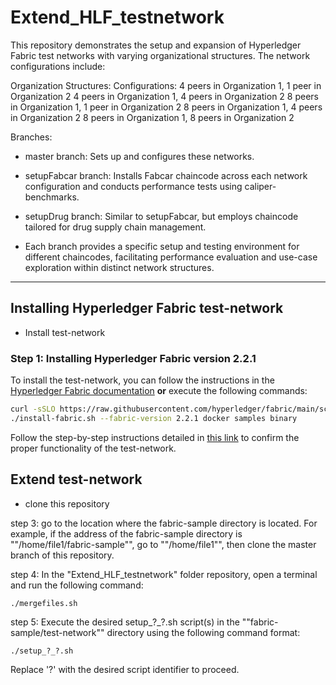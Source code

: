 # Extend_HLF_testnetwork
This repository demonstrates the setup and expansion of Hyperledger Fabric test networks with varying organizational structures. The network configurations include:

Organization Structures:
Configurations:
                4 peers in Organization 1, 1 peer in Organization 2
                4 peers in Organization 1, 4 peers in Organization 2
                8 peers in Organization 1, 1 peer in Organization 2
                8 peers in Organization 1, 4 peers in Organization 2
                8 peers in Organization 1, 8 peers in Organization 2

Branches:

* master branch: Sets up and configures these networks.

* setupFabcar branch: Installs Fabcar chaincode across each network configuration and conducts performance tests using caliper-benchmarks.

* setupDrug branch: Similar to setupFabcar, but employs chaincode tailored for drug supply chain management.

* Each branch provides a specific setup and testing environment for different chaincodes, facilitating performance evaluation and use-case exploration within distinct network structures.

-----------------------------------

## Installing Hyperledger Fabric test-network
- Install test-network
  
### Step 1: Installing Hyperledger Fabric version 2.2.1
To install the test-network, you can follow the instructions in the [Hyperledger Fabric documentation](https://hyperledger-fabric.readthedocs.io/en/latest/install.html) **or** execute the following commands:

```bash
curl -sSLO https://raw.githubusercontent.com/hyperledger/fabric/main/scripts/install-fabric.sh && chmod +x install-fabric.sh
./install-fabric.sh --fabric-version 2.2.1 docker samples binary
```  
Follow the step-by-step instructions detailed in [this link](https://hyperledger-fabric.readthedocs.io/en/latest/test_network.html#using-the-fabric-test-network ) to confirm the proper functionality of the test-network.
## Extend test-network
- clone this repository
  
step 3: go to the location where the fabric-sample directory is located. For example, if the address of the fabric-sample directory is ""/home/file1/fabric-sample"", go to ""/home/file1"", then clone the master branch of this repository.

step 4: In the "Extend_HLF_testnetwork" folder repository, open a terminal and run the following command:
~~~
./mergefiles.sh
~~~

step 5: Execute the desired setup_?_?.sh script(s) in the ""fabric-sample/test-network"" directory using the following command format:
~~~
./setup_?_?.sh
~~~
Replace '?' with the desired script identifier to proceed.





